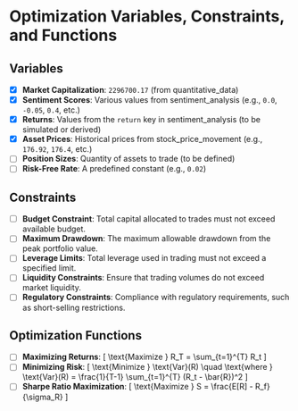 # Optimization Variables, Constraints, and Functions

## Variables
- [x] **Market Capitalization**: `2296700.17` (from quantitative_data)
- [x] **Sentiment Scores**: Various values from sentiment_analysis (e.g., `0.0`, `-0.05`, `0.4`, etc.)
- [x] **Returns**: Values from the `return` key in sentiment_analysis (to be simulated or derived)
- [x] **Asset Prices**: Historical prices from stock_price_movement (e.g., `176.92`, `176.4`, etc.)
- [ ] **Position Sizes**: Quantity of assets to trade (to be defined)
- [ ] **Risk-Free Rate**: A predefined constant (e.g., `0.02`)

## Constraints
- [ ] **Budget Constraint**: Total capital allocated to trades must not exceed available budget.
- [ ] **Maximum Drawdown**: The maximum allowable drawdown from the peak portfolio value.
- [ ] **Leverage Limits**: Total leverage used in trading must not exceed a specified limit.
- [ ] **Liquidity Constraints**: Ensure that trading volumes do not exceed market liquidity.
- [ ] **Regulatory Constraints**: Compliance with regulatory requirements, such as short-selling restrictions.

## Optimization Functions
- [ ] **Maximizing Returns**: 
  \[
  \text{Maximize } R_T = \sum_{t=1}^{T} R_t
  \]
- [ ] **Minimizing Risk**: 
  \[
  \text{Minimize } \text{Var}(R) \quad \text{where } \text{Var}(R) = \frac{1}{T-1} \sum_{t=1}^{T} (R_t - \bar{R})^2
  \]
- [ ] **Sharpe Ratio Maximization**: 
  \[
  \text{Maximize } S = \frac{E[R] - R_f}{\sigma_R}
  \]
